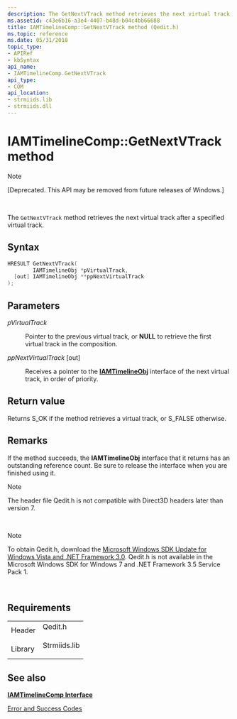 ```yaml
---
description: The GetNextVTrack method retrieves the next virtual track after a specified virtual track.
ms.assetid: c43e6b16-a3e4-4407-b48d-b04c4bb66688
title: IAMTimelineComp::GetNextVTrack method (Qedit.h)
ms.topic: reference
ms.date: 05/31/2018
topic_type: 
- APIRef
- kbSyntax
api_name: 
- IAMTimelineComp.GetNextVTrack
api_type: 
- COM
api_location: 
- strmiids.lib
- strmiids.dll
---
```


# IAMTimelineComp::GetNextVTrack method

> [!Note]  
> \[Deprecated. This API may be removed from future releases of Windows.\]

 

The `GetNextVTrack` method retrieves the next virtual track after a specified virtual track.

## Syntax


```C++
HRESULT GetNextVTrack(
        IAMTimelineObj *pVirtualTrack,
  [out] IAMTimelineObj **ppNextVirtualTrack
);
```



## Parameters

<dl> <dt>

*pVirtualTrack* 
</dt> <dd>

Pointer to the previous virtual track, or **NULL** to retrieve the first virtual track in the composition.

</dd> <dt>

*ppNextVirtualTrack* \[out\]
</dt> <dd>

Receives a pointer to the [**IAMTimelineObj**](iamtimelineobj.md) interface of the next virtual track, in order of priority.

</dd> </dl>

## Return value

Returns S\_OK if the method retrieves a virtual track, or S\_FALSE otherwise.

## Remarks

If the method succeeds, the **IAMTimelineObj** interface that it returns has an outstanding reference count. Be sure to release the interface when you are finished using it.

> [!Note]  
> The header file Qedit.h is not compatible with Direct3D headers later than version 7.

 

> [!Note]  
> To obtain Qedit.h, download the [Microsoft Windows SDK Update for Windows Vista and .NET Framework 3.0](https://msdn.microsoft.com/windowsvista/bb980924.aspx). Qedit.h is not available in the Microsoft Windows SDK for Windows 7 and .NET Framework 3.5 Service Pack 1.

 

## Requirements



|                    |                                                                                         |
|--------------------|-----------------------------------------------------------------------------------------|
| Header<br/>  | <dl> <dt>Qedit.h</dt> </dl>      |
| Library<br/> | <dl> <dt>Strmiids.lib</dt> </dl> |



## See also

<dl> <dt>

[**IAMTimelineComp Interface**](iamtimelinecomp.md)
</dt> <dt>

[Error and Success Codes](error-and-success-codes.md)
</dt> </dl>

 

 




